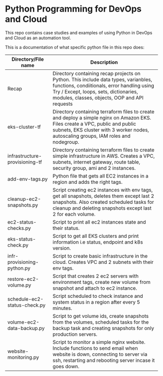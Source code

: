 # Python Programming for DevOps and Cloud

This repo contains case studies and examples of using Python in DevOps and Cloud as an automation tool.

This is a documentation of what specific python file in this repo does:

| Directory/File name | Description |
| ------------ | ----------- |
Recap | Directory containing recap projects on Python. This include data types, varianbles, functions, condiitionals, error handling using Try / Except, loops, sets, dictionaries, modules, classes, objects, OOP and API requests |
eks-cluster-tf | Directory containing terraform files to create and deploy a simple nginx on Amazon EKS. Files create a VPC, public and public subnets, EKS cluster with 3 worker nodes, autoscaling groups, IAM roles and nodegroup. |
infrastructure-provisioning-tf | Directory containing terraform files to create simple infrastructure in AWS. Creates a VPC, subnets, internet gateway, route table, security group, ami and 2 instances. |
add-env-tags.py | Python file that gets all EC2 instances in a region and adds the right tags. |
cleanup-ec2-snapshots.py | Script creating ec2 instances with env tags, get all snapshots, deletes them except last 2 snapshots. Also created scheduled tasks for cleanup and deleting snapshots except last 2 for each volume. |
ec2-status-checks.py | Script to print all ec2 instances state and their status. |
eks-status-check.py | Script to get all EKS clusters and print information i.e status, endpoint and k8s version. |
infr-provisioning-python.py | Script to create basic infrastructure in the cloud. Creates VPC and 2 subnets with their env tags.  |
restore-ec2-volume.py | Script that creates 2 ec2 servers with environment tags, create new volume from snapshot and attach to ec2 instance. |
schedule-ec2-status-check.py | Script scheduled to check instance and system status in a region after every 5 minutes. |
volume-ec2-data-backup.py | Script to get volume ids, create snapshots from the volumes, scheduled tasks for the backup task and creating snapshots for only production servers. |
website-monitoring.py | Script to monitor a simple nginx website. Include functions to send email when website is down, connecting to server via ssh, restarting and rebooting server incase it goes down. |
